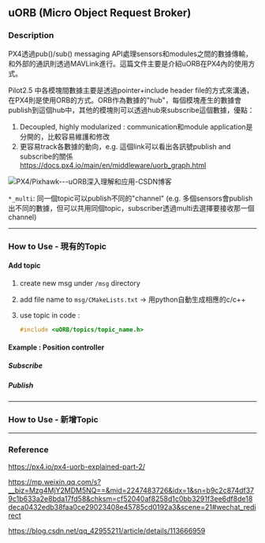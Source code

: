 ## uORB (Micro Object Request Broker)

### Description

PX4透過pub()/sub() messaging API處理sensors和modules之間的數據傳輸，和外部的通訊則透過MAVLink進行。這篇文件主要是介紹uORB在PX4內的使用方式。

Pilot2.5 中各模塊間數據主要是透過pointer+include header file的方式來溝通，在PX4則是使用ORB的方式。ORB作為數據的"hub"，每個模塊產生的數據會publish到這個hub中，其他的模塊則可以透過hub來subscribe這個數據，優點：

1. Decoupled, highly modularized : communication和module application是分開的，比較容易維護和修改
2. 更容易track各數據的動向，e.g. 這個link可以看出各訊號publish and subscribe的關係 https://docs.px4.io/main/en/middleware/uorb_graph.html

![PX4/Pixhawk---uORB深入理解和应用-CSDN博客](https://encrypted-tbn0.gstatic.com/images?q=tbn:ANd9GcRTCfRlLBPTO2WMSD-3CKTzRT06XrEYn5ipN7PBWW7j4OLp1c-b733hyU8gpAB70p57gNg&usqp=CAU)

`*_multi`: 同一個topic可以publish不同的"channel" (e.g. 多個sensors會publish出不同的數據，但可以共用同個topic，subscriber透過multi去選擇要接收那一個channel)

---

### How to Use - 現有的Topic

#### Add topic

1. create new msg under `/msg` directory

2. add file name to `msg/CMakeLists.txt` -> 用python自動生成相應的c/c++

3. use topic in code : 

   ```c++
   #include <uORB/topics/topic_name.h>
   ```

#### Example : Position controller

##### Subscribe

##### Publish

---

### How to Use - 新增Topic



---

### Reference

https://px4.io/px4-uorb-explained-part-2/

https://mp.weixin.qq.com/s?__biz=Mzg4MjY2MDM5NQ==&mid=2247483726&idx=1&sn=b9c2c874df379c1b633a2e8bda17fd58&chksm=cf52040af8258d1c0bb3291f3ee6df8de18deca0432edb38faa0ce29023408e45785cd0192a3&scene=21#wechat_redirect

https://blog.csdn.net/qq_42955211/article/details/113666959
